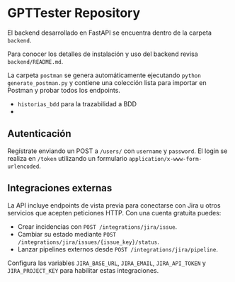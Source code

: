# GPTTester Repository

El backend desarrollado en FastAPI se encuentra dentro de la carpeta `backend`.

Para conocer los detalles de instalación y uso del backend revisa `backend/README.md`.

La carpeta `postman` se genera automáticamente ejecutando `python generate_postman.py` y
contiene una colección lista para importar en Postman y probar todos los endpoints.
- `historias_bdd` para la trazabilidad a BDD
- 
## Autenticación

Regístrate enviando un POST a `/users/` con `username` y `password`. El login se realiza en `/token` utilizando un formulario `application/x-www-form-urlencoded`.

## Integraciones externas

La API incluye endpoints de vista previa para conectarse con Jira u otros servicios que acepten peticiones HTTP. Con una cuenta gratuita puedes:

- Crear incidencias con `POST /integrations/jira/issue`.
- Cambiar su estado mediante `POST /integrations/jira/issues/{issue_key}/status`.
- Lanzar pipelines externos desde `POST /integrations/jira/pipeline`.

Configura las variables `JIRA_BASE_URL`, `JIRA_EMAIL`, `JIRA_API_TOKEN` y `JIRA_PROJECT_KEY` para habilitar estas integraciones.

